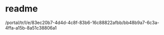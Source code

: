 # readme

/portal/tr/l/e/83ec20b7-4d4d-4c8f-83b6-16c88822afbb/bb48b9a7-6c3a-4ffa-a15b-8a51c38806a1

